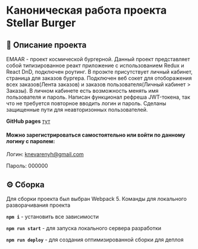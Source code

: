 # Каноническая работа проекта Stellar Burger

## 📖 Описание проекта  
EMAAR - проект космической бургерной. Данный проект представляет собой типизированное реакт приложение с использованием Redux и React DnD, подключен роутинг. В проэкте присутствует личный кабинет, страница для заказов бургера. Подключен веб сокет для отоборажения всех заказов(Лента заказов) и заказов пользователя(Личный кабинет > Заказы). В личном кабинете есть возможность менять имя пользователя и пароль. Написан функционал рефреша JWT-токена, так что не требуется повторное вводить логин и пароль. Сделаны защищенные пути для неавторизонных пользователей.


**GitHub pages** [тут](https://ksushw.github.io/EMAAR_test/](https://ksushw.github.io/react-stellar-burger/))


#### Можно зарегистрироваться самостоятельно или войти по данному логину с паролем:

Логин: knevarenyh@gmail.com

Пароль: 000000



## ⚙️ Сборка
Для сборки проекта был выбран Webpack 5. Команды для локального разворачивания проекта

**`npm i`** - установить все зависимости

**`npm run start`** - для запуска локального сервера разработки

**`npm run deploy`** - для создания оптимизированной сборки для деплоя
